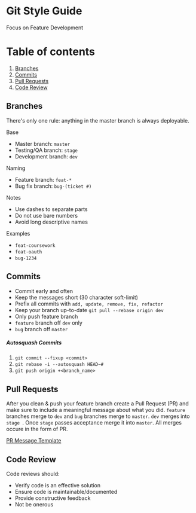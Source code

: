 # Git Style Guide
Focus on Feature Development

# Table of contents

1. [Branches](#branches)
2. [Commits](#commits)
3. [Pull Requests](#pull-requests)
4. [Code Review](#code-review)

## Branches

There's only one rule: anything in the master branch is always deployable.

Base

* Master branch: `master`
* Testing/QA branch: `stage`
* Development branch: `dev`

Naming

* Feature branch: `feat-*`
* Bug fix branch: `bug-(ticket #)`

Notes 

* Use dashes to separate parts
* Do not use bare numbers
* Avoid long descriptive names

Examples

* `feat-coursework`
* `feat-oauth`
* `bug-1234`

## Commits

* Commit early and often 
* Keep the messages short (30 character soft-limit)
* Prefix all commits with `add, update, remove, fix, refactor`
* Keep your branch up-to-date `git pull --rebase origin dev`
* Only push feature branch
* `feature` branch off `dev` only
* `bug` branch off `master`

##### Autosquash Commits 
1. `git commit --fixup <commit>`
2. `git rebase -i --autosquash HEAD~#`
3. `git push origin +<branch_name>`

## Pull Requests

After you clean & push your feature branch create a Pull Request (PR) and make sure to include a meaningful message about what you did. `feature` branches merge to `dev` and `bug` branches merge to `master`. `dev` merges into `stage `. Once `stage` passes acceptance merge it into `master`. All merges occure in the form of PR.  

[PR Message Template]()
  
## Code Review

Code reviews should:

* Verify code is an effective solution
* Ensure code is maintainable/documented
* Provide constructive feedback
* Not be onerous